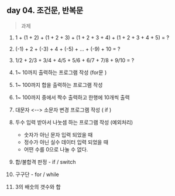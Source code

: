## day 04. 조건문, 반복문
> 과제
1. 1 + (1 + 2) + (1 + 2 + 3) + (1 + 2 + 3 + 4) + (1 + 2 + 3 + 4 + 5) = ?
2. (-1) + 2 + (-3) + 4 + (-5) + ... + (-9) + 10 = ?
3. 1/2 + 2/3 + 3/4 + 4/5 + 5/6 + 6/7 + 7/8 + 9/10 = ?
4. 1~ 10까지 출력하는 프로그램 작성 (for문 )
5. 1~ 100까지 합을 출력하는 프로그램 작성
6. 1~ 100까지 중에서 짝수 출력하고 한행에 10개씩 출력
7. 대문자 <--> 소문자 변경 프로그램 작성 ( if ) 
8. 두수 입력 받아서 나눗셈 하는 프로그램 작성 (예외처리)
    - 숫자가 아닌 문자 입력 되었을 때
    - 정수가 아닌 실수 데이터 입력 되었을 때
    - 어떤 수를 0으로 나눌 수 없다.

9. 합/불합격 판정 - if / switch
10. 구구단 - for / while
11. 3의 배숫의 갯수와 합